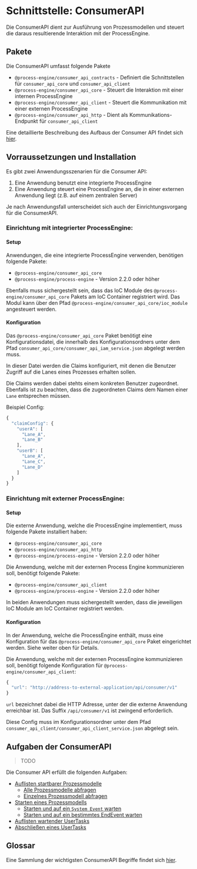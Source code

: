 # Schnittstelle: ConsumerAPI

Die ConsumerAPI dient zur Ausführung von Prozessmodellen und steuert die daraus
resultierende Interaktion mit der ProcessEngine.

## Pakete

Die ConsumerAPI umfasst folgende Pakete
- `@process-engine/consumer_api_contracts` - Definiert die Schnittstellen
für `consumer_api_core` und `consumer_api_client`
- `@process-engine/consumer_api_core` - Steuert die Interaktion mit einer
internen ProcessEngine
- `@process-engine/consumer_api_client` - Steuert die Kommunikation mit einer
externen ProcessEngine
- `@process-engine/consumer_api_http` - Dient als Kommunikations-Endpunkt
für `consumer_api_client`

Eine detaillierte Beschreibung des Aufbaus der Consumer API findet sich [hier](./consumer_api/consumer-api-structure.md).

## Vorraussetzungen und Installation

Es gibt zwei Anwendungsszenarien für die Consumer API:
1. Eine Anwendung benutzt eine integrierte ProcessEngine
2. Eine Anwendung steuert eine ProcessEngine an, die in einer externen
Anwendung liegt (z.B. auf einem zentralen Server)

Je nach Anwendungsfall unterscheidet sich auch der Einrichtungsvorgang
für die ConsumerAPI.

### Einrichtung mit integrierter ProcessEngine:

#### Setup

Anwendungen, die eine integrierte ProcessEngine verwenden,
benötigen folgende Pakete:
- `@process-engine/consumer_api_core`
- `@process-engine/process-engine` - Version 2.2.0 oder höher

Ebenfalls muss sichergestellt sein, dass das IoC Module des
`@process-engine/consumer_api_core` Pakets am IoC Container registriert wird.
Das Modul kann über den Pfad `@process-engine/consumer_api_core/ioc_module`
angesteuert werden.

#### Konfiguration

Das `@process-engine/consumer_api_core` Paket benötigt eine Konfigurationsdatei, die innerhalb
des Konfigurationsordners unter dem Pfad
`consumer_api_core/consumer_api_iam_service.json` abgelegt werden muss.

In dieser Datei werden die Claims konfiguriert, mit denen die Benutzer Zugriff
auf die Lanes eines Prozesses erhalten sollen.

Die Claims werden dabei stehts einem konkreten Benutzer zugeordnet.
Ebenfalls ist zu beachten, dass die zugeordneten Claims dem Namen einer `Lane`
entsprechen müssen.

Beispiel Config:

```js
{
  "claimConfig": {
    "userA": [
      "Lane_A",
      "Lane_B"
    ],
    "userB": [
      "Lane_A",
      "Lane_C",
      "Lane_D"
    ]
  }
}

```

### Einrichtung mit externer ProcessEngine:

#### Setup

Die externe Anwendung, welche die ProcessEngine implementiert, muss folgende
Pakete installiert haben:
- `@process-engine/consumer_api_core`
- `@process-engine/consumer_api_http`
- `@process-engine/process-engine` - Version 2.2.0 oder höher

Die Anwendung, welche mit der externen Process Engine kommunizieren soll,
benötigt folgende Pakete:
- `@process-engine/consumer_api_client`
- `@process-engine/process-engine` - Version 2.2.0 oder höher

In beiden Anwendungen muss sichergestellt werden,
dass die jeweiligen IoC Module am IoC Container registriert werden.

#### Konfiguration

In der Anwendung, welche die ProcessEngine enthält, muss eine Konfiguration
für das `@process-engine/consumer_api_core` Paket eingerichtet werden.
Siehe weiter oben für Details.

Die Anwendung, welche mit der externen ProcessEngine kommunizieren soll,
benötigt folgende Konfiguration für `@process-engine/consumer_api_client`:

```js
{
  "url": "http://address-to-external-application/api/consumer/v1"
}

```

`url` bezeichnet dabei die HTTP Adresse, unter der die externe Anwendung
erreichbar ist.
Das Suffix `/api/consumer/v1` ist zwingend erforderlich.

Diese Config muss im Konfigurationsordner unter dem Pfad
`consumer_api_client/consumer_api_client_service.json` abgelegt sein.

## Aufgaben der ConsumerAPI

> TODO

Die Consumer API erfüllt die folgenden Aufgaben:

* [Auflisten startbarer Prozessmodelle](./consumer_api/list-startable-process-models.md)
  * [Alle Prozessmodelle abfragen](./consumer_api/list-startable-process-models.md#alle-prozessmodelle-abfragen)
  * [Einzelnes Prozessmodell abfragen](./consumer_api/list-startable-process-models.md#einzelnes-prozessmodell-abfragen)
* [Starten eines Prozessmodells](./consumer_api/start-process-instance.md)
  * [Starten und auf ein `System Event` warten](./consumer_api/start-process-instance.md#starten-und-auf-ein-system-event-warten)
  * [Starten und auf ein bestimmtes EndEvent warten](./consumer_api/start-process-instance.md#starten-und-auf-ein-bestimmtes-endevent-warten)
* [Auflisten wartender UserTasks](./consumer_api/list-waiting-usertasks.md)
* [Abschließen eines UserTasks](./consumer_api/finish-user-task.md)

## Glossar

Eine Sammlung der wichtigsten ConsumerAPI Begriffe findet sich [hier](./consumer_api/glossary.md).
